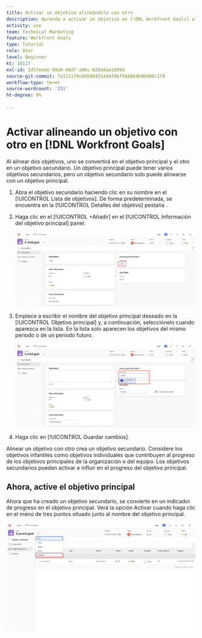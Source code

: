 ```yaml
---
title: Activar un objetivo alineándolo con otro
description: Aprenda a activar un objetivo en [!DNL Workfront Goals] alineándolo con otro objetivo.
activity: use
team: Technical Marketing
feature: Workfront Goals
type: Tutorial
role: User
level: Beginner
kt: 10117
exl-id: 2d57eede-59a8-48df-a00c-820a0aa1609d
source-git-commit: 7a1211f0c8450845544dfdbf588864b96900c1f0
workflow-type: tm+mt
source-wordcount: '251'
ht-degree: 0%

---
```


# Activar alineando un objetivo con otro en [!DNL Workfront Goals]

Al alinear dos objetivos, uno se convertirá en el objetivo principal y el otro en un objetivo secundario. Un objetivo principal puede tener varios objetivos secundarios, pero un objetivo secundario solo puede alinearse con un objetivo principal.

1. Abra el objetivo secundario haciendo clic en su nombre en el [!UICONTROL Lista de objetivos]. De forma predeterminada, se encuentra en la [!UICONTROL Detalles del objetivo] pestaña .
1. Haga clic en el [!UICONTROL +Añadir] en el [!UICONTROL Información del objetivo principal] panel.

   ![Captura de pantalla del [!UICONTROL Detalles del objetivo] ficha](assets/06-workfront-goals-align-goals.png)

1. Empiece a escribir el nombre del objetivo principal deseado en la [!UICONTROL Objetivo principal] y, a continuación, selecciónelo cuando aparezca en la lista. En la lista solo aparecen los objetivos del mismo periodo o de un periodo futuro.

   ![Captura de pantalla del [!UICONTROL Detalles del objetivo] panel que muestra el [!UICONTROL Información del objetivo principal] panel](assets/07-workfront-goals-align-to.png)

1. Haga clic en [!UICONTROL Guardar cambios].

Alinear un objetivo con otro crea un objetivo secundario. Considere los objetivos infantiles como objetivos individuales que contribuyen al progreso de los objetivos principales de la organización o del equipo. Los objetivos secundarios pueden activar e influir en el progreso del objetivo principal.

## Ahora, active el objetivo principal

Ahora que ha creado un objetivo secundario, se convierte en un indicador de progreso en el objetivo principal. Verá la opción Activar cuando haga clic en el menú de tres puntos situado junto al nombre del objetivo principal.

![Captura de pantalla que muestra cómo activar el objetivo principal.](assets/activate-the-parent-goal.png)

